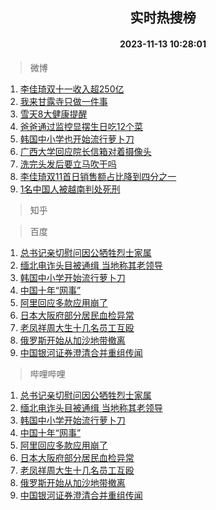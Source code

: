 <div align="center"><h2>实时热搜榜</h2><h4>2023-11-13 10:28:01</h4></div>

> 微博  

1. [李佳琦双十一收入超250亿](https://s.weibo.com/weibo?q=%23%E6%9D%8E%E4%BD%B3%E7%90%A6%E5%8F%8C%E5%8D%81%E4%B8%80%E6%94%B6%E5%85%A5%E8%B6%85250%E4%BA%BF%23&t=31&band_rank=1&Refer=top)<br />
2. [我来甘露寺只做一件事](https://s.weibo.com/weibo?q=%23%E6%88%91%E6%9D%A5%E7%94%98%E9%9C%B2%E5%AF%BA%E5%8F%AA%E5%81%9A%E4%B8%80%E4%BB%B6%E4%BA%8B%23&t=31&band_rank=2&Refer=top)<br />
3. [雪天8大健康提醒](https://s.weibo.com/weibo?q=%23%E9%9B%AA%E5%A4%A98%E5%A4%A7%E5%81%A5%E5%BA%B7%E6%8F%90%E9%86%92%23&t=31&band_rank=3&Refer=top)<br />
4. [爸爸通过监控显摆生日吃12个菜](https://s.weibo.com/weibo?q=%23%E7%88%B8%E7%88%B8%E9%80%9A%E8%BF%87%E7%9B%91%E6%8E%A7%E6%98%BE%E6%91%86%E7%94%9F%E6%97%A5%E5%90%8312%E4%B8%AA%E8%8F%9C%23&t=31&band_rank=4&Refer=top)<br />
5. [韩国中小学也开始流行萝卜刀](https://s.weibo.com/weibo?q=%23%E9%9F%A9%E5%9B%BD%E4%B8%AD%E5%B0%8F%E5%AD%A6%E4%B9%9F%E5%BC%80%E5%A7%8B%E6%B5%81%E8%A1%8C%E8%90%9D%E5%8D%9C%E5%88%80%23&t=31&band_rank=5&Refer=top)<br />
6. [广西大学回应院长信箱对着摄像头](https://s.weibo.com/weibo?q=%23%E5%B9%BF%E8%A5%BF%E5%A4%A7%E5%AD%A6%E5%9B%9E%E5%BA%94%E9%99%A2%E9%95%BF%E4%BF%A1%E7%AE%B1%E5%AF%B9%E7%9D%80%E6%91%84%E5%83%8F%E5%A4%B4%23&t=31&band_rank=6&Refer=top)<br />
7. [洗完头发后要立马吹干吗](https://s.weibo.com/weibo?q=%E6%B4%97%E5%AE%8C%E5%A4%B4%E5%8F%91%E5%90%8E%E8%A6%81%E7%AB%8B%E9%A9%AC%E5%90%B9%E5%B9%B2%E5%90%97&t=31&band_rank=7&Refer=top)<br />
8. [李佳琦双11首日销售额占比降到四分之一](https://s.weibo.com/weibo?q=%23%E6%9D%8E%E4%BD%B3%E7%90%A6%E5%8F%8C11%E9%A6%96%E6%97%A5%E9%94%80%E5%94%AE%E9%A2%9D%E5%8D%A0%E6%AF%94%E9%99%8D%E5%88%B0%E5%9B%9B%E5%88%86%E4%B9%8B%E4%B8%80%23&t=31&band_rank=8&Refer=top)<br />
9. [1名中国人被越南判处死刑](https://s.weibo.com/weibo?q=%231%E5%90%8D%E4%B8%AD%E5%9B%BD%E4%BA%BA%E8%A2%AB%E8%B6%8A%E5%8D%97%E5%88%A4%E5%A4%84%E6%AD%BB%E5%88%91%23&t=31&band_rank=9&Refer=top)<br />

> 知乎  


> 百度  

1. [总书记亲切慰问因公牺牲烈士家属](https://www.baidu.com/s?wd=%E6%80%BB%E4%B9%A6%E8%AE%B0%E4%BA%B2%E5%88%87%E6%85%B0%E9%97%AE%E5%9B%A0%E5%85%AC%E7%89%BA%E7%89%B2%E7%83%88%E5%A3%AB%E5%AE%B6%E5%B1%9E&sa=fyb_news&rsv_dl=fyb_news)<br />
2. [缅北电诈头目被通缉 当地称其老领导](https://www.baidu.com/s?wd=%E7%BC%85%E5%8C%97%E7%94%B5%E8%AF%88%E5%A4%B4%E7%9B%AE%E8%A2%AB%E9%80%9A%E7%BC%89+%E5%BD%93%E5%9C%B0%E7%A7%B0%E5%85%B6%E8%80%81%E9%A2%86%E5%AF%BC&sa=fyb_news&rsv_dl=fyb_news)<br />
3. [韩国中小学开始流行萝卜刀](https://www.baidu.com/s?wd=%E9%9F%A9%E5%9B%BD%E4%B8%AD%E5%B0%8F%E5%AD%A6%E5%BC%80%E5%A7%8B%E6%B5%81%E8%A1%8C%E8%90%9D%E5%8D%9C%E5%88%80&sa=fyb_news&rsv_dl=fyb_news)<br />
4. [中国十年“网事”](https://www.baidu.com/s?wd=%E4%B8%AD%E5%9B%BD%E5%8D%81%E5%B9%B4%E2%80%9C%E7%BD%91%E4%BA%8B%E2%80%9D&sa=fyb_news&rsv_dl=fyb_news)<br />
5. [阿里回应多款应用崩了](https://www.baidu.com/s?wd=%E9%98%BF%E9%87%8C%E5%9B%9E%E5%BA%94%E5%A4%9A%E6%AC%BE%E5%BA%94%E7%94%A8%E5%B4%A9%E4%BA%86&sa=fyb_news&rsv_dl=fyb_news)<br />
6. [日本大阪府部分居民血检异常](https://www.baidu.com/s?wd=%E6%97%A5%E6%9C%AC%E5%A4%A7%E9%98%AA%E5%BA%9C%E9%83%A8%E5%88%86%E5%B1%85%E6%B0%91%E8%A1%80%E6%A3%80%E5%BC%82%E5%B8%B8&sa=fyb_news&rsv_dl=fyb_news)<br />
7. [老凤祥周大生十几名员工互殴](https://www.baidu.com/s?wd=%E8%80%81%E5%87%A4%E7%A5%A5%E5%91%A8%E5%A4%A7%E7%94%9F%E5%8D%81%E5%87%A0%E5%90%8D%E5%91%98%E5%B7%A5%E4%BA%92%E6%AE%B4&sa=fyb_news&rsv_dl=fyb_news)<br />
8. [俄罗斯开始从加沙地带撤离](https://www.baidu.com/s?wd=%E4%BF%84%E7%BD%97%E6%96%AF%E5%BC%80%E5%A7%8B%E4%BB%8E%E5%8A%A0%E6%B2%99%E5%9C%B0%E5%B8%A6%E6%92%A4%E7%A6%BB&sa=fyb_news&rsv_dl=fyb_news)<br />
9. [中国银河证券澄清合并重组传闻](https://www.baidu.com/s?wd=%E4%B8%AD%E5%9B%BD%E9%93%B6%E6%B2%B3%E8%AF%81%E5%88%B8%E6%BE%84%E6%B8%85%E5%90%88%E5%B9%B6%E9%87%8D%E7%BB%84%E4%BC%A0%E9%97%BB&sa=fyb_news&rsv_dl=fyb_news)<br />

> 哔哩哔哩  

1. [总书记亲切慰问因公牺牲烈士家属](https://www.baidu.com/s?wd=%E6%80%BB%E4%B9%A6%E8%AE%B0%E4%BA%B2%E5%88%87%E6%85%B0%E9%97%AE%E5%9B%A0%E5%85%AC%E7%89%BA%E7%89%B2%E7%83%88%E5%A3%AB%E5%AE%B6%E5%B1%9E&sa=fyb_news&rsv_dl=fyb_news)<br />
2. [缅北电诈头目被通缉 当地称其老领导](https://www.baidu.com/s?wd=%E7%BC%85%E5%8C%97%E7%94%B5%E8%AF%88%E5%A4%B4%E7%9B%AE%E8%A2%AB%E9%80%9A%E7%BC%89+%E5%BD%93%E5%9C%B0%E7%A7%B0%E5%85%B6%E8%80%81%E9%A2%86%E5%AF%BC&sa=fyb_news&rsv_dl=fyb_news)<br />
3. [韩国中小学开始流行萝卜刀](https://www.baidu.com/s?wd=%E9%9F%A9%E5%9B%BD%E4%B8%AD%E5%B0%8F%E5%AD%A6%E5%BC%80%E5%A7%8B%E6%B5%81%E8%A1%8C%E8%90%9D%E5%8D%9C%E5%88%80&sa=fyb_news&rsv_dl=fyb_news)<br />
4. [中国十年“网事”](https://www.baidu.com/s?wd=%E4%B8%AD%E5%9B%BD%E5%8D%81%E5%B9%B4%E2%80%9C%E7%BD%91%E4%BA%8B%E2%80%9D&sa=fyb_news&rsv_dl=fyb_news)<br />
5. [阿里回应多款应用崩了](https://www.baidu.com/s?wd=%E9%98%BF%E9%87%8C%E5%9B%9E%E5%BA%94%E5%A4%9A%E6%AC%BE%E5%BA%94%E7%94%A8%E5%B4%A9%E4%BA%86&sa=fyb_news&rsv_dl=fyb_news)<br />
6. [日本大阪府部分居民血检异常](https://www.baidu.com/s?wd=%E6%97%A5%E6%9C%AC%E5%A4%A7%E9%98%AA%E5%BA%9C%E9%83%A8%E5%88%86%E5%B1%85%E6%B0%91%E8%A1%80%E6%A3%80%E5%BC%82%E5%B8%B8&sa=fyb_news&rsv_dl=fyb_news)<br />
7. [老凤祥周大生十几名员工互殴](https://www.baidu.com/s?wd=%E8%80%81%E5%87%A4%E7%A5%A5%E5%91%A8%E5%A4%A7%E7%94%9F%E5%8D%81%E5%87%A0%E5%90%8D%E5%91%98%E5%B7%A5%E4%BA%92%E6%AE%B4&sa=fyb_news&rsv_dl=fyb_news)<br />
8. [俄罗斯开始从加沙地带撤离](https://www.baidu.com/s?wd=%E4%BF%84%E7%BD%97%E6%96%AF%E5%BC%80%E5%A7%8B%E4%BB%8E%E5%8A%A0%E6%B2%99%E5%9C%B0%E5%B8%A6%E6%92%A4%E7%A6%BB&sa=fyb_news&rsv_dl=fyb_news)<br />
9. [中国银河证券澄清合并重组传闻](https://www.baidu.com/s?wd=%E4%B8%AD%E5%9B%BD%E9%93%B6%E6%B2%B3%E8%AF%81%E5%88%B8%E6%BE%84%E6%B8%85%E5%90%88%E5%B9%B6%E9%87%8D%E7%BB%84%E4%BC%A0%E9%97%BB&sa=fyb_news&rsv_dl=fyb_news)<br />

